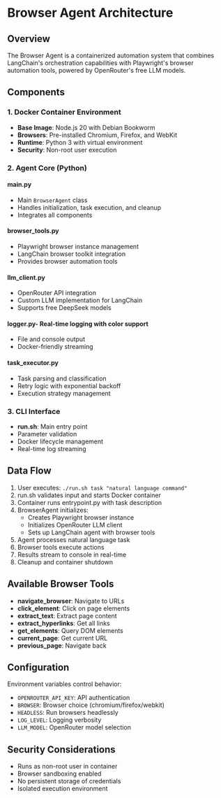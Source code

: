 # Browser Agent Architecture

## Overview

The Browser Agent is a containerized automation system that combines LangChain's orchestration capabilities with Playwright's browser automation tools, powered by OpenRouter's free LLM models.

## Components

### 1. Docker Container Environment
- **Base Image**: Node.js 20 with Debian Bookworm
- **Browsers**: Pre-installed Chromium, Firefox, and WebKit
- **Runtime**: Python 3 with virtual environment
- **Security**: Non-root user execution

### 2. Agent Core (Python)

#### main.py
- Main `BrowserAgent` class
- Handles initialization, task execution, and cleanup
- Integrates all components

#### browser_tools.py
- Playwright browser instance management
- LangChain browser toolkit integration
- Provides browser automation tools

#### llm_client.py
- OpenRouter API integration
- Custom LLM implementation for LangChain
- Supports free DeepSeek models

#### logger.py- Real-time logging with color support
- File and console output
- Docker-friendly streaming

#### task_executor.py
- Task parsing and classification
- Retry logic with exponential backoff
- Execution strategy management

### 3. CLI Interface
- **run.sh**: Main entry point
- Parameter validation
- Docker lifecycle management
- Real-time log streaming

## Data Flow

1. User executes: `./run.sh task "natural language command"`
2. run.sh validates input and starts Docker container
3. Container runs entrypoint.py with task description
4. BrowserAgent initializes:
   - Creates Playwright browser instance
   - Initializes OpenRouter LLM client
   - Sets up LangChain agent with browser tools
5. Agent processes natural language task
6. Browser tools execute actions
7. Results stream to console in real-time
8. Cleanup and container shutdown

## Available Browser Tools

- **navigate_browser**: Navigate to URLs
- **click_element**: Click on page elements
- **extract_text**: Extract page content
- **extract_hyperlinks**: Get all links
- **get_elements**: Query DOM elements
- **current_page**: Get current URL
- **previous_page**: Navigate back

## Configuration

Environment variables control behavior:
- `OPENROUTER_API_KEY`: API authentication
- `BROWSER`: Browser choice (chromium/firefox/webkit)
- `HEADLESS`: Run browsers headlessly
- `LOG_LEVEL`: Logging verbosity
- `LLM_MODEL`: OpenRouter model selection

## Security Considerations

- Runs as non-root user in container
- Browser sandboxing enabled
- No persistent storage of credentials
- Isolated execution environment